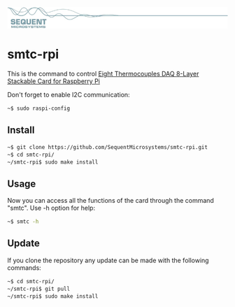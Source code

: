 
[![smtc-rpi](readmeres/sequent%20.jpg)](https://www.sequentmicrosystems.com)

# smtc-rpi


This is the command to control [ Eight Thermocouples DAQ 8-Layer Stackable Card for Raspberry Pi](https://sequentmicrosystems.com/products/eight-thermocouples-daq-8-layer-stackable-hat-for-raspberry-pi)

Don't forget to enable I2C communication:
```bash
~$ sudo raspi-config
```

## Install

```bash
~$ git clone https://github.com/SequentMicrosystems/smtc-rpi.git
~$ cd smtc-rpi/
~/smtc-rpi$ sudo make install
```
## Usage
Now you can access all the functions of the card through the command "smtc". Use -h option for help:
```bash
~$ smtc -h
```
## Update
If you clone the repository any update can be made with the following commands:

```bash
~$ cd smtc-rpi/  
~/smtc-rpi$ git pull
~/smtc-rpi$ sudo make install
```  
